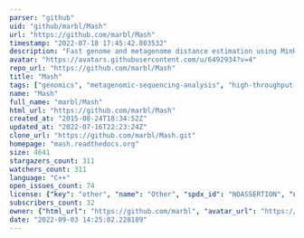 ```yaml
---
parser: "github"
uid: "github/marbl/Mash"
url: "https://github.com/marbl/Mash"
timestamp: "2022-07-18 17:45:42.803532"
description: "Fast genome and metagenome distance estimation using MinHash"
avatar: "https://avatars.githubusercontent.com/u/6492934?v=4"
repo_url: "https://github.com/marbl/Mash"
title: "Mash"
tags: ["genomics", "metagenomic-sequencing-analysis", "high-throughput-sequencing"]
name: "Mash"
full_name: "marbl/Mash"
html_url: "https://github.com/marbl/Mash"
created_at: "2015-08-24T18:34:52Z"
updated_at: "2022-07-16T22:23:24Z"
clone_url: "https://github.com/marbl/Mash.git"
homepage: "mash.readthedocs.org"
size: 4641
stargazers_count: 311
watchers_count: 311
language: "C++"
open_issues_count: 74
license: {"key": "other", "name": "Other", "spdx_id": "NOASSERTION", "url": null, "node_id": "MDc6TGljZW5zZTA="}
subscribers_count: 32
owner: {"html_url": "https://github.com/marbl", "avatar_url": "https://avatars.githubusercontent.com/u/6492934?v=4", "login": "marbl", "type": "Organization"}
date: "2022-09-03 14:25:02.228189"
---
```

